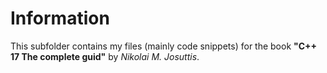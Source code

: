 # Information
This subfolder contains my files (mainly code snippets) for the book **"C++ 17 The complete guid"** by *Nikolai M. Josuttis*.
